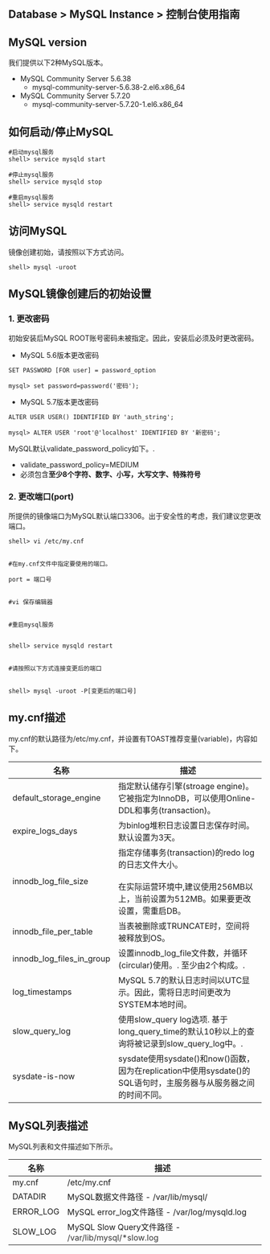## Database > MySQL Instance > 控制台使用指南

## MySQL version

我们提供以下2种MySQL版本。

* MySQL Community Server 5.6.38
    * mysql-community-server-5.6.38-2.el6.x86_64
* MySQL Community Server 5.7.20
    * mysql-community-server-5.7.20-1.el6.x86_64

## 如何启动/停止MySQL

```
#启动mysql服务
shell> service mysqld start

#停止mysql服务
shell> service mysqld stop

#重启mysql服务
shell> service mysqld restart
```

## 访问MySQL

镜像创建初始，请按照以下方式访问。

```
shell> mysql -uroot
```

## MySQL镜像创建后的初始设置

### 1\. 更改密码

初始安装后MySQL ROOT账号密码未被指定。因此，安装后必须及时更改密码。

* MySQL 5.6版本更改密码

```
SET PASSWORD [FOR user] = password_option

mysql> set password=password('密码');
```

* MySQL 5.7版本更改密码

```
ALTER USER USER() IDENTIFIED BY 'auth_string';

mysql> ALTER USER 'root'@'localhost' IDENTIFIED BY '新密码';
```

MySQL默认validate\_password\_policy如下。\.

* validate\_password\_policy=MEDIUM
* 必须包含**至少8个字符、数字、小写，大写文字、特殊符号**

### 2\. 更改端口(port)

所提供的镜像端口为MySQL默认端口3306。出于安全性的考虑，我们建议您更改端口。

```
shell> vi /etc/my.cnf


#在my.cnf文件中指定要使用的端口。

port = 端口号


#vi 保存编辑器


#重启mysql服务


shell> service mysqld restart


#请按照以下方式连接变更后的端口


shell> mysql -uroot -P[变更后的端口号]
```

## my.cnf描述

my.cnf的默认路径为/etc/my.cnf，并设置有TOAST推荐变量(variable)，内容如下。

| 名称 | 描述 |
| --- | --- |
| default\_storage\_engine | 指定默认储存引擎(stroage engine)。 它被指定为InnoDB，可以使用Online-DDL和事务(transaction)。|
| expire\_logs\_days | 为binlog堆积日志设置日志保存时间。默认设置为3天。 |
| innodb\_log\_file\_size | 指定存储事务(transaction)的redo log的日志文件大小。 <br><br>在实际运营环境中,建议使用256MB以上，当前设置为512MB。如果要更改设置，需重启DB。|
| innodb\_file\_per\_table | 当表被删除或TRUNCATE时，空间将被释放到OS。|
| innodb\_log\_files\_in\_group | 设置innodb\_log\_file文件数，并循环\(circular\)使用。\. 至少由2个构成。\. |
| log_timestamps | MySQL 5.7的默认日志时间以UTC显示。因此，需将日志时间更改为SYSTEM本地时间。|
| slow\_query\_log | 使用slow\_query log选项\. 基于long\_query\_time的默认10秒以上的查询将被记录到slow\_query\_log中。\. |
| sysdate-is-now | sysdate使用sysdate()和now()函数，因为在replication中使用sysdate()的SQL语句时，主服务器与从服务器之间的时间不同。|

## MySQL列表描述

MySQL列表和文件描述如下所示。

| 名称 | 描述 |
| --- | --- |
| my.cnf | /etc/my.cnf |
| DATADIR | MySQL数据文件路径 - /var/lib/mysql/ |
| ERROR_LOG | MySQL error_log文件路径 - /var/log/mysqld.log |
| SLOW_LOG | MySQL Slow Query文件路径 -  <span style="color:#333333">/var/lib/mysql/*slow.log</span> |
